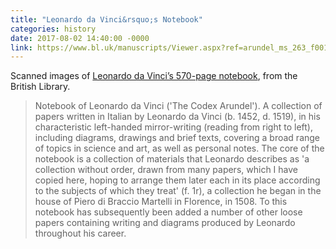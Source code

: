```yaml
---
title: "Leonardo da Vinci&rsquo;s Notebook"
categories: history
date: 2017-08-02 14:40:00 -0000
link: https://www.bl.uk/manuscripts/Viewer.aspx?ref=arundel_ms_263_f001r
---
```

Scanned images of [Leonardo da Vinci&rsquo;s 570-page notebook](https://www.bl.uk/manuscripts/Viewer.aspx?ref=arundel_ms_263_f001r), from the British Library.

> Notebook of Leonardo da Vinci ('The Codex Arundel'). A collection of papers written in Italian by Leonardo da Vinci (b. 1452, d. 1519), in his characteristic left-handed mirror-writing (reading from right to left), including diagrams, drawings and brief texts, covering a broad range of topics in science and art, as well as personal notes. The core of the notebook is a collection of materials that Leonardo describes as 'a collection without order, drawn from many papers, which I have copied here, hoping to arrange them later each in its place according to the subjects of which they treat' (f. 1r), a collection he began in the house of Piero di Braccio Martelli in Florence, in 1508. To this notebook has subsequently been added a number of other loose papers containing writing and diagrams produced by Leonardo throughout his career.